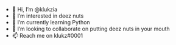 - 👋 Hi, I’m @klukzia
- 👀 I’m interested in deez nuts
- 🌱 I’m currently learning Python
- 💞️ I’m looking to collaborate on putting deez nuts in your mouth
- 📫 Reach me on klukz#0001

<!---
klukzia/klukzia is a ✨ special ✨ repository because its `README.md` (this file) appears on your GitHub profile.
You can click the Preview link to take a look at your changes.
--->
